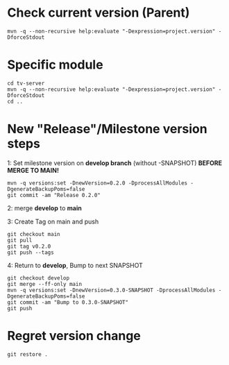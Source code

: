 # Check current version (Parent)
```text
mvn -q --non-recursive help:evaluate "-Dexpression=project.version" -DforceStdout
```

# Specific module
```text
cd tv-server
mvn -q --non-recursive help:evaluate "-Dexpression=project.version" -DforceStdout
cd ..
```
# New "Release"/Milestone version steps
1: Set milestone version on **develop branch** (without -SNAPSHOT) **BEFORE MERGE TO MAIN!**
```text
mvn -q versions:set -DnewVersion=0.2.0 -DprocessAllModules -DgenerateBackupPoms=false
git commit -am "Release 0.2.0"
```
2: merge **develop** to **main**  

3: Create Tag on main and push
```text
git checkout main
git pull
git tag v0.2.0
git push --tags
```
4: Return to **develop**, Bump to next SNAPSHOT
```text
git checkout develop
git merge --ff-only main
mvn -q versions:set -DnewVersion=0.3.0-SNAPSHOT -DprocessAllModules -DgenerateBackupPoms=false
git commit -am "Bump to 0.3.0-SNAPSHOT"
git push
```
# Regret version change
```text
git restore .
```

